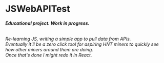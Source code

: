 # JSWebAPITest
<h6><i><b>Educational project. Work in progress.</i></b><h6>
Re-learning JS, writing a simple app to pull data from APIs. <br />
Eventually it'll be a zero click tool for aspiring HNT miners to quickly see how other miners around them are doing. <br />
Once that's done I might redo it in React.
